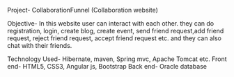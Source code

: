 Project- CollaborationFunnel (Collaboration website)

Objective- In this website user can interact with each other. they can do registration, login, create blog, create event, send friend request,add friend request, reject friend request, accept friend request etc. and they can also chat with their friends.

Technology Used- Hibernate, maven, Spring mvc, Apache Tomcat etc.
Front end- HTML5, CSS3, Angular js, Bootstrap
Back end- Oracle database
